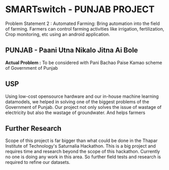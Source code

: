 # SMARTswitch - PUNJAB PROJECT
Problem Statement 2 : Automated Farming: Bring automation into the field of farming. Farmers can control farming activities like irrigation, fertilization, Crop monitoring, etc using an android application.

## PUNJAB - Paani Utna Nikalo Jitna Ai Bole

**Actual Problem :** To be considered with Pani Bachao Paise Kamao scheme of Government of Punjab

## USP
Using low-cost opensource hardware and our in-house machine learning datamodels, we helped in solving one of the biggest problems of the Government of Punjab. Our project not only solves the issue of wastage of electricity but also the wastage of groundwater. And helps farmers 

## Further Research
Scope of this project is far bigger than what could be done in the Thapar Institute of Technology's Saturnalia Hackathon. This is a big project and requires time and research beyond the scope of this hackathon.
Currently no one is doing any work in this area. So further field tests and research is required to refine our datasets.
